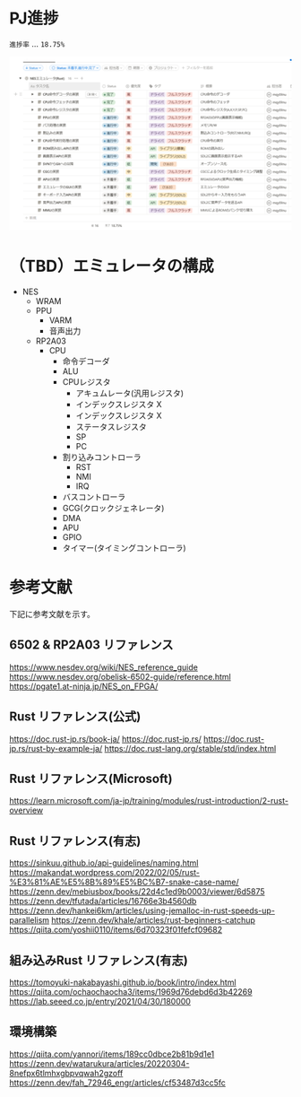 # PJ進捗
`進捗率` ... `18.75%`  

<img src="dev/pj_status.png" alt="file">

# （TBD）エミュレータの構成
- NES
  - WRAM
  - PPU
    - VARM
    - 音声出力
  - RP2A03
    - CPU
        - 命令デコーダ
        - ALU
        - CPUレジスタ
            - アキュムレータ(汎用レジスタ)
            - インデックスレジスタ X
            - インデックスレジスタ X
            - ステータスレジスタ
            - SP
            - PC
      - 割り込みコントローラ
        - RST
        - NMI
        - IRQ
      - バスコントローラ
      - GCG(クロックジェネレータ)
      - DMA
      - APU
      - GPIO
      - タイマー(タイミングコントローラ)

# 参考文献
下記に参考文献を示す。

## 6502 & RP2A03 リファレンス
https://www.nesdev.org/wiki/NES_reference_guide
https://www.nesdev.org/obelisk-6502-guide/reference.html
https://pgate1.at-ninja.jp/NES_on_FPGA/

## Rust リファレンス(公式)
https://doc.rust-jp.rs/book-ja/
https://doc.rust-jp.rs/
https://doc.rust-jp.rs/rust-by-example-ja/
https://doc.rust-lang.org/stable/std/index.html

## Rust リファレンス(Microsoft)
https://learn.microsoft.com/ja-jp/training/modules/rust-introduction/2-rust-overview

## Rust リファレンス(有志)
https://sinkuu.github.io/api-guidelines/naming.html
https://makandat.wordpress.com/2022/02/05/rust-%E3%81%AE%E5%8B%89%E5%BC%B7-snake-case-name/
https://zenn.dev/mebiusbox/books/22d4c1ed9b0003/viewer/6d5875
https://zenn.dev/tfutada/articles/16766e3b4560db
https://zenn.dev/hankei6km/articles/using-jemalloc-in-rust-speeds-up-parallelism
https://zenn.dev/khale/articles/rust-beginners-catchup
https://qiita.com/yoshii0110/items/6d70323f01fefcf09682

## 組み込みRust リファレンス(有志)
https://tomoyuki-nakabayashi.github.io/book/intro/index.html
https://qiita.com/ochaochaocha3/items/1969d76debd6d3b42269
https://lab.seeed.co.jp/entry/2021/04/30/180000

## 環境構築
https://qiita.com/yannori/items/189cc0dbce2b81b9d1e1
https://zenn.dev/watarukura/articles/20220304-8nefpx6tlmhxgbpvqwah2gzoff
https://zenn.dev/fah_72946_engr/articles/cf53487d3cc5fc